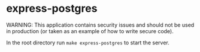 # express-postgres

WARNING: This application contains security issues and should not be used in production (or taken as an example of how to write secure code).

In the root directory run `make express-postgres` to start the server.